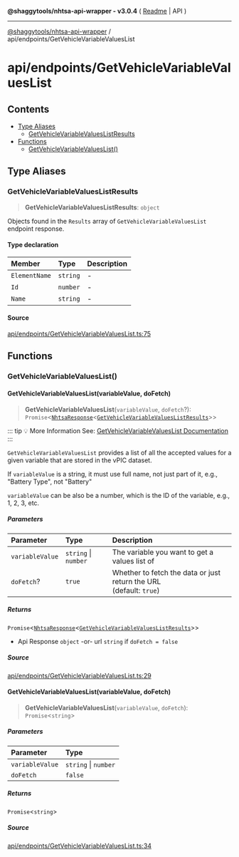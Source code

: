 **@shaggytools/nhtsa-api-wrapper - v3.0.4** ( [Readme](../../index.md) \| API )

***

[@shaggytools/nhtsa-api-wrapper](../../modules.md) / api/endpoints/GetVehicleVariableValuesList

# api/endpoints/GetVehicleVariableValuesList

## Contents

- [Type Aliases](GetVehicleVariableValuesList.md#type-aliases)
  - [GetVehicleVariableValuesListResults](GetVehicleVariableValuesList.md#getvehiclevariablevalueslistresults)
- [Functions](GetVehicleVariableValuesList.md#functions)
  - [GetVehicleVariableValuesList()](GetVehicleVariableValuesList.md#getvehiclevariablevalueslist)

## Type Aliases

### GetVehicleVariableValuesListResults

> **GetVehicleVariableValuesListResults**: `object`

Objects found in the `Results` array of `GetVehicleVariableValuesList` endpoint response.

#### Type declaration

| Member | Type | Description |
| :------ | :------ | :------ |
| `ElementName` | `string` | - |
| `Id` | `number` | - |
| `Name` | `string` | - |

#### Source

[api/endpoints/GetVehicleVariableValuesList.ts:75](https://github.com/ShaggyTech/nhtsa-api-wrapper/blob/main/packages/lib/src/api/endpoints/GetVehicleVariableValuesList.ts#L75)

## Functions

### GetVehicleVariableValuesList()

#### GetVehicleVariableValuesList(variableValue, doFetch)

> **GetVehicleVariableValuesList**(`variableValue`, `doFetch`?): `Promise`\<[`NhtsaResponse`](../types.md#nhtsaresponset)\<[`GetVehicleVariableValuesListResults`](GetVehicleVariableValuesList.md#getvehiclevariablevalueslistresults)\>\>

::: tip :bulb: More Information
See: [GetVehicleVariableValuesList Documentation](/guide/vpic/endpoints/get-vehicle-variable-values-list)
:::

`GetVehicleVariableValuesList` provides a list of all the accepted values for a given variable
that are stored in the vPIC dataset.

If `variableValue` is a string, it must use full name, not just part of it, e.g.,
"Battery Type", not "Battery"

`variableValue` can be also be a number, which is the ID of the variable, e.g., 1, 2, 3, etc.

##### Parameters

| Parameter | Type | Description |
| :------ | :------ | :------ |
| `variableValue` | `string` \| `number` | The variable you want to get a values list of |
| `doFetch`? | `true` | Whether to fetch the data or just return the URL<br />(default: `true`) |

##### Returns

`Promise`\<[`NhtsaResponse`](../types.md#nhtsaresponset)\<[`GetVehicleVariableValuesListResults`](GetVehicleVariableValuesList.md#getvehiclevariablevalueslistresults)\>\>

- Api Response
`object` -or- url `string` if `doFetch = false`

##### Source

[api/endpoints/GetVehicleVariableValuesList.ts:29](https://github.com/ShaggyTech/nhtsa-api-wrapper/blob/main/packages/lib/src/api/endpoints/GetVehicleVariableValuesList.ts#L29)

#### GetVehicleVariableValuesList(variableValue, doFetch)

> **GetVehicleVariableValuesList**(`variableValue`, `doFetch`): `Promise`\<`string`\>

##### Parameters

| Parameter | Type |
| :------ | :------ |
| `variableValue` | `string` \| `number` |
| `doFetch` | `false` |

##### Returns

`Promise`\<`string`\>

##### Source

[api/endpoints/GetVehicleVariableValuesList.ts:34](https://github.com/ShaggyTech/nhtsa-api-wrapper/blob/main/packages/lib/src/api/endpoints/GetVehicleVariableValuesList.ts#L34)
